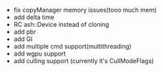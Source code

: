 - fix copyManager memory issues(tooo much mem)
- add delta time
- RC ash::Device instead of cloning
- add pbr
- add GI
- add multiple cmd support(multithreading)
- add wgpu support
- add culling support (currently it's CullModeFlags)
